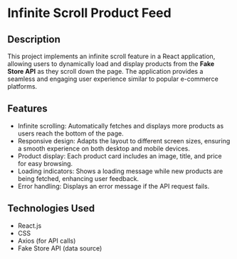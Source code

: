 # Infinite Scroll Product Feed

## Description

This project implements an infinite scroll feature in a React application, allowing users to dynamically load and display products from the **Fake Store API** as they scroll down the page. The application provides a seamless and engaging user experience similar to popular e-commerce platforms.

## Features

- Infinite scrolling: Automatically fetches and displays more products as users reach the bottom of the page.
- Responsive design: Adapts the layout to different screen sizes, ensuring a smooth experience on both desktop and mobile devices.
- Product display: Each product card includes an image, title, and price for easy browsing.
- Loading indicators: Shows a loading message while new products are being fetched, enhancing user feedback.
- Error handling: Displays an error message if the API request fails.

## Technologies Used

- React.js
- CSS
- Axios (for API calls)
- Fake Store API (data source)
